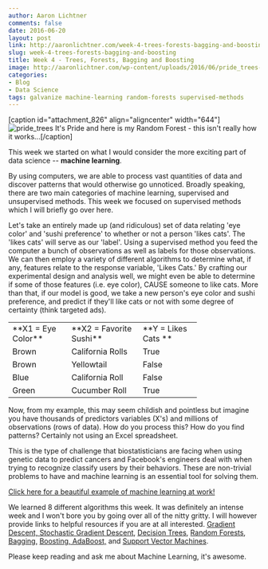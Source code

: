 ```yaml
---
author: Aaron Lichtner
comments: false
date: 2016-06-20 
layout: post
link: http://aaronlichtner.com/week-4-trees-forests-bagging-and-boosting/
slug: week-4-trees-forests-bagging-and-boosting
title: Week 4 - Trees, Forests, Bagging and Boosting
image: http://aaronlichtner.com/wp-content/uploads/2016/06/pride_trees-644x474.png
categories:
- Blog
- Data Science
tags: galvanize machine-learning random-forests supervised-methods
---
```


[caption id="attachment_826" align="aligncenter" width="644"]![pride_trees](http://aaronlichtner.com/wp-content/uploads/2016/06/pride_trees-644x474.png) It's Pride and here is my Random Forest - this isn't really how it works...[/caption]



This week we started on what I would consider the more exciting part of data science -- **machine learning**.





By using computers, we are able to process vast quantities of data and discover patterns that would otherwise go unnoticed. Broadly speaking, there are two main categories of machine learning, supervised and unsupervised methods. This week we focused on supervised methods which I will briefly go over here.





Let's take an entirely made up (and ridiculous) set of data relating 'eye color' and 'sushi preference' to whether or not a person 'likes cats'. The 'likes cats' will serve as our 'label'. Using a supervised method you feed the computer a bunch of observations as well as labels for those observations. We can then employ a variety of different algorithms to determine what, if any, features relate to the response variable, 'Likes Cats.' By crafting our experimental design and analysis well, we might even be able to determine if some of those features (i.e. eye color), CAUSE someone to like cats. More than that, if our model is good, we take a new person's eye color and sushi preference, and predict if they'll like cats or not with some degree of certainty (think targeted ads).



<table style="width: 75%;" >
<tbody >
<tr >

<td >**X1 = Eye Color**
</td>

<td >**X2 = Favorite Sushi**
</td>

<td >**Y = Likes Cats **
</td>
</tr>
<tr >

<td >Brown
</td>

<td >California Rolls
</td>

<td >True
</td>
</tr>
<tr >

<td >Brown
</td>

<td >Yellowtail
</td>

<td >False
</td>
</tr>
<tr >

<td >Blue
</td>

<td >California Roll
</td>

<td >False
</td>
</tr>
<tr >

<td >Green
</td>

<td >Cucumber Roll
</td>

<td >True
</td>
</tr>
</tbody>
</table>



Now, from my example, this may seem childish and pointless but imagine you have thousands of predictors variables (X's) and millions of observations (rows of data). How do you process this? How do you find patterns? Certainly not using an Excel spreadsheet.





This is the type of challenge that biostatisticians are facing when using genetic data to predict cancers and Facebook's engineers deal with when trying to recognize classify users by their behaviors. These are non-trivial problems to have and machine learning is an essential tool for solving them.





[Click here for a beautiful example of machine learning at work!](http://www.r2d3.us/visual-intro-to-machine-learning-part-1/)





We learned 8 different algorithms this week. It was definitely an intense week and I won't bore you by going over all of the nitty gritty. I will however provide links to helpful resources if you are at all interested. [Gradient Descent, Stochastic Gradient Descent](http://sebastianruder.com/optimizing-gradient-descent/index.html#stochasticgradientdescent), [Decision Trees](https://www.youtube.com/watch?v=eKD5gxPPeY0), [Random Forests](https://en.wikipedia.org/wiki/Random_forest), [Bagging,](https://en.wikipedia.org/wiki/Ensemble_learning) [Boosting, AdaBoost,](https://en.wikipedia.org/wiki/AdaBoost) and [Support Vector Machines](http://www.cs.ucf.edu/courses/cap6412/fall2009/papers/Berwick2003.pdf).





Please keep reading and ask me about Machine Learning, it's awesome.




